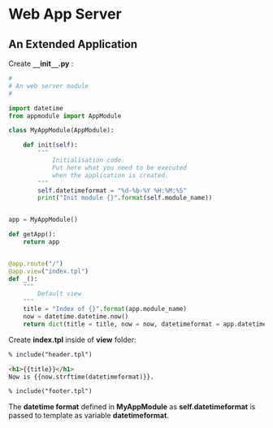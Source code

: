 # Web App Server

## An Extended Application

Create **``__``init``__``.py** :

```python
#
# An web server module
#

import datetime
from appmodule import AppModule

class MyAppModule(AppModule):

    def init(self):
        """
            Initialisation code.
            Put here what you need to be executed
            when the application is created. 
        """
        self.datetimeformat = "%d-%b-%Y %H:%M:%S"
        print("Init module {}".format(self.module_name))


app = MyAppModule()

def getApp():
    return app


@app.route("/")
@app.view("index.tpl")
def _():
    """
        Default view
    """
    title = "Index of {}".format(app.module_name)
    now = datetime.datetime.now()
    return dict(title = title, now = now, datetimeformat = app.datetimeformat)
```

Create **index.tpl** inside of **view** folder:

```html
% include("header.tpl")

<h1>{{title}}</h1>
Now is {{now.strftime(datetimeformat)}}.

% include("footer.tpl")
```

The **datetime format** defined in **MyAppModule** 
as **self.datetimeformat** is passed to template as variable
**datetimeformat**.

